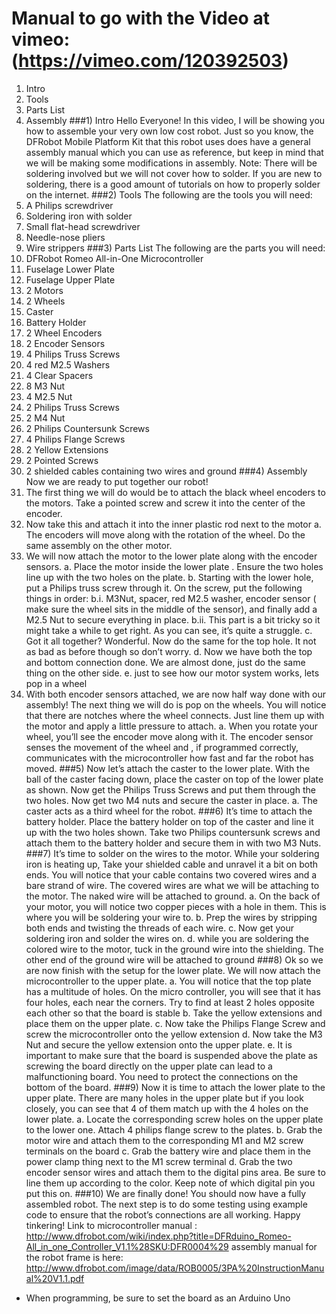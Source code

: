 
# Manual to go with the Video at vimeo: (https://vimeo.com/120392503)
1) Intro
2) Tools
3) Parts List
4) Assembly
###1) Intro
Hello Everyone! In this video, I will be showing you how to assemble your very own low cost robot. Just so you know, the DFRobot Mobile Platform Kit that this robot uses does have a general assembly manual which you can use as reference, but keep in mind that we will be making some modifications in assembly.
Note: There will be soldering involved but we will not cover how to solder. If you are new to soldering, there is a good amount of tutorials on how to properly solder on the internet.
###2) Tools
The following are the tools you will need:
1) A Philips screwdriver
2) Soldering iron with solder
3) Small flat-head screwdriver
4) Needle-nose pliers
5) Wire strippers
###3) Parts List
The following are the parts you will need:
1) DFRobot Romeo All-in-One Microcontroller
2) Fuselage Lower Plate
3) Fuselage Upper Plate
4) 2 Motors
5) 2 Wheels
6) Caster
7) Battery Holder
8) 2 Wheel Encoders
9) 2 Encoder Sensors
10) 4 Philips Truss Screws
11) 4 red M2.5 Washers
12) 4 Clear Spacers
13) 8 M3 Nut
14) 4 M2.5 Nut
15) 2 Philips Truss Screws
16) 2 M4 Nut
17) 2 Philips Countersunk Screws
18) 4 Philips Flange Screws
19) 2 Yellow Extensions
20) 2 Pointed Screws
21) 2 shielded cables containing two wires and ground
###4) Assembly
Now we are ready to put together our robot!
1) The first thing we will do would be to attach the black wheel encoders to the motors. Take a pointed screw and screw it into the center of the encoder.
2) Now take this and attach it into the inner plastic rod next to the motor
a. The encoders will move along with the rotation of the wheel. Do the same assembly on the other motor.
3) We will now attach the motor to the lower plate along with the encoder sensors.
a. Place the motor inside the lower plate . Ensure the two holes line up with the two holes on the plate.
b. Starting with the lower hole, put a Philips truss screw through it. On the screw, put the following things in order:
b.i. M3Nut, spacer, red M2.5 washer, encoder sensor ( make sure the wheel sits in the middle of the sensor), and finally add a M2.5 Nut to secure everything in place.
b.ii. This part is a bit tricky so it might take a while to get right. As you can see, it’s quite a struggle.
c. Got it all together? Wonderful. Now do the same for the top hole. It not as bad as before though so don’t worry.
d. Now we have both the top and bottom connection done. We are almost done, just do the same thing on the other side.
e. just to see how our motor system works, lets pop in a wheel
4) With both encoder sensors attached, we are now half way done with our assembly! The next thing we will do is pop on the wheels. You will notice that there are notches where the wheel connects. Just line them up with the motor and apply a little pressure to attach.
a. When you rotate your wheel, you’ll see the encoder move along with it. The encoder sensor senses the movement of the wheel and , if programmed correctly, communicates with the microcontroller how fast and far the robot has moved.
###5) Now let’s attach the caster to the lower plate. 
With the ball of the caster facing down, place the caster on top of the lower plate as shown. Now get the Philips Truss Screws and put them through the two holes. Now get two M4 nuts and secure the caster in place.
a. The caster acts as a third wheel for the robot.
###6) It’s time to attach the battery holder. 
Place the battery holder on top of the caster and line it up with the two holes shown. Take two Philips countersunk screws and attach them to the battery holder and secure them in with two M3 Nuts.
###7) It’s time to solder on the wires to the motor. 
While your soldering iron is heating up, Take your shielded cable and unravel it a bit on both ends. You will notice that your cable contains two covered wires and a bare strand of wire. The covered wires are what we will be attaching to the motor. The naked wire will be attached to ground.
a. On the back of your motor, you will notice two copper pieces with a hole in them. This is where you will be soldering your wire to.
b. Prep the wires by stripping both ends and twisting the threads of each wire.
c. Now get your soldering iron and solder the wires on.
d. while you are soldering the colored wire to the motor, tuck in the ground wire into the shielding. The other end of the ground wire will be attached to ground
###8) Ok so we are now finish with the setup for the lower plate. 
We will now attach the microcontroller to the upper plate.
a. You will notice that the top plate has a multitude of holes. On the micro controller, you will see that it has four holes, each near the corners. Try to find at least 2 holes opposite each other so that the board is stable
b. Take the yellow extensions and place them on the upper plate.
c. Now take the Philips Flange Screw and screw the microcontroller onto the yellow extension
d. Now take the M3 Nut and secure the yellow extension onto the upper plate.
e. It is important to make sure that the board is suspended above the plate as screwing the board directly on the upper plate can lead to a malfunctioning board. You need to protect the connections on the bottom of the board.
###9) Now it is time to attach the lower plate to the upper plate. 
There are many holes in the upper plate but if you look closely, you can see that 4 of them match up with the 4 holes on the lower plate.
a. Locate the corresponding screw holes on the upper plate to the lower one. Attach 4 philips flange screw to the plates.
b. Grab the motor wire and attach them to the corresponding M1 and M2 screw terminals on the board
c. Grab the battery wire and place them in the power clamp thing next to the M1 screw terminal
d. Grab the two encoder sensor wires and attach them to the digital pins area. Be sure to line them up according to the color. Keep note of which digital pin you put this on.
###10) We are finally done! You should now have a fully assembled robot. 
The next step is to do some testing using example code to ensure that the robot’s connections are all working. Happy tinkering!
Link to microcontroller manual : http://www.dfrobot.com/wiki/index.php?title=DFRduino_Romeo-All_in_one_Controller_V1.1%28SKU:DFR0004%29
assembly manual for the robot frame is here:
http://www.dfrobot.com/image/data/ROB0005/3PA%20InstructionManual%20V1.1.pdf
* When programming, be sure to set the board as an Arduino Uno
